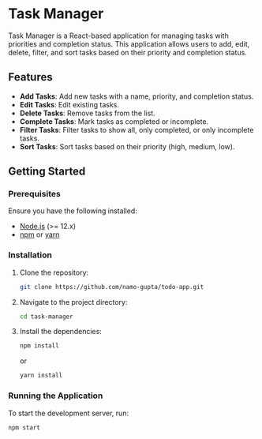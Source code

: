 # Task Manager

Task Manager is a React-based application for managing tasks with priorities and completion status. This application allows users to add, edit, delete, filter, and sort tasks based on their priority and completion status.

## Features

- **Add Tasks**: Add new tasks with a name, priority, and completion status.
- **Edit Tasks**: Edit existing tasks.
- **Delete Tasks**: Remove tasks from the list.
- **Complete Tasks**: Mark tasks as completed or incomplete.
- **Filter Tasks**: Filter tasks to show all, only completed, or only incomplete tasks.
- **Sort Tasks**: Sort tasks based on their priority (high, medium, low).

## Getting Started

### Prerequisites

Ensure you have the following installed:

- [Node.js](https://nodejs.org/) (>= 12.x)
- [npm](https://www.npmjs.com/) or [yarn](https://yarnpkg.com/)

### Installation

1. Clone the repository:

    ```bash
    git clone https://github.com/namo-gupta/todo-app.git
    ```

2. Navigate to the project directory:

    ```bash
    cd task-manager
    ```

3. Install the dependencies:

    ```bash
    npm install
    ```

    or

    ```bash
    yarn install
    ```

### Running the Application

To start the development server, run:

```bash
npm start
